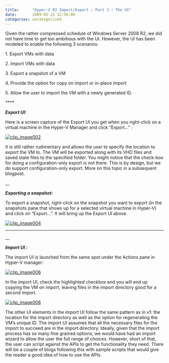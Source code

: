 ```yaml
---
title:      "Hyper-V R2 Import/Export – Part 3 – The UI"
date:       2009-05-22 12:56:00
categories: uncategorized
---
```

Given the rather compressed schedule of Windows Server 2008 R2, we did not have time to get too ambitious with the UI. However, the UI has been modeled to enable the following 3 scenarios:

1\. Export VMs with data

2\. Import VMs with data

3\. Export a snapshot of a VM

4\. Provide the option for copy on import or in-place import

5\. Allow the user to import the VM with a newly generated ID.

_****_

_**Export UI:**_

Here is a screen capture of the Export UI you get when you right-click on a virtual machine in the Hyper-V Manager and click “Export…” :

[![clip_image002](https://msdnshared.blob.core.windows.net/media/TNBlogsFS/BlogFileStorage/blogs_technet/virtualization/WindowsLiveWriter/HyperVR2ImportExportPart3TheUI_FC3F/clip_image002_thumb.jpg)](https://msdnshared.blob.core.windows.net/media/TNBlogsFS/BlogFileStorage/blogs_technet/virtualization/WindowsLiveWriter/HyperVR2ImportExportPart3TheUI_FC3F/clip_image002_2.jpg)

It is still rather rudimentary and allows the user to specify the location to export the VM to. The VM will be exported along with its VHD files and saved state files to the specified folder. You might notice that the check-box for doing a configuration-only export is not there. This is by design, but we do support configuration-only export. More on this topic in a subsequent blogpost.

__

_**Exporting a snapshot:**_

To export a snapshot, right-click on the snapshot you want to export (in the snapshots pane that shows up for a selected virtual machine in Hyper-V) and click on “Export…”. It will bring up the Export UI above.

[![clip_image004](https://msdnshared.blob.core.windows.net/media/TNBlogsFS/BlogFileStorage/blogs_technet/virtualization/WindowsLiveWriter/HyperVR2ImportExportPart3TheUI_FC3F/clip_image004_thumb.jpg)](https://msdnshared.blob.core.windows.net/media/TNBlogsFS/BlogFileStorage/blogs_technet/virtualization/WindowsLiveWriter/HyperVR2ImportExportPart3TheUI_FC3F/clip_image004_2.jpg)

****

__

**_Import UI_ :**

The import UI is launched from the same spot under the Actions pane in Hyper-V manager:

[![clip_image006](https://msdnshared.blob.core.windows.net/media/TNBlogsFS/BlogFileStorage/blogs_technet/virtualization/WindowsLiveWriter/HyperVR2ImportExportPart3TheUI_FC3F/clip_image006_thumb.jpg)](https://msdnshared.blob.core.windows.net/media/TNBlogsFS/BlogFileStorage/blogs_technet/virtualization/WindowsLiveWriter/HyperVR2ImportExportPart3TheUI_FC3F/clip_image006_2.jpg)

In the import UI, check the highlighted checkbox and you will end up copying the VM on import, leaving files in the import directory good for a second import.

[![clip_image008](https://msdnshared.blob.core.windows.net/media/TNBlogsFS/BlogFileStorage/blogs_technet/virtualization/WindowsLiveWriter/HyperVR2ImportExportPart3TheUI_FC3F/clip_image008_thumb.jpg)](https://msdnshared.blob.core.windows.net/media/TNBlogsFS/BlogFileStorage/blogs_technet/virtualization/WindowsLiveWriter/HyperVR2ImportExportPart3TheUI_FC3F/clip_image008_2.jpg)

The other UI elements in the import UI follow the same pattern as in v1: the location for the import directory as well as the option for regenerating the VM’s unique ID. The import UI assumes that all the necessary files for the import to succeed are in the import directory. Ideally, given that the import process has so many fine grained options, we would have had an import wizard to allow the user the full range of choices. However, short of that, the user can script against the APIs to get the functionality they need. There will be a couple of blogs following this with sample scripts that would give the reader a good idea of how to use the APIs.
